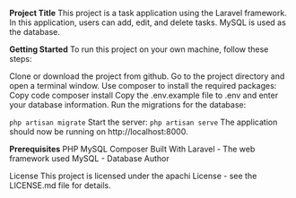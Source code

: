 **Project Title**
This project is a task application using the Laravel framework. In this application, users can add, edit, and delete tasks. MySQL is used as the database.

**Getting Started**
To run this project on your own machine, follow these steps:

Clone or download the project from github.
Go to the project directory and open a terminal window.
Use composer to install the required packages:
Copy code
composer install
Copy the .env.example file to .env and enter your database information.
Run the migrations for the database:

` php artisan migrate
`
Start the server:
` php artisan serve
`
The application should now be running on http://localhost:8000.

**Prerequisites**
PHP
MySQL
Composer
Built With
Laravel - The web framework used
MySQL - Database
Author


License
This project is licensed under the apachi License - see the LICENSE.md file for details.



